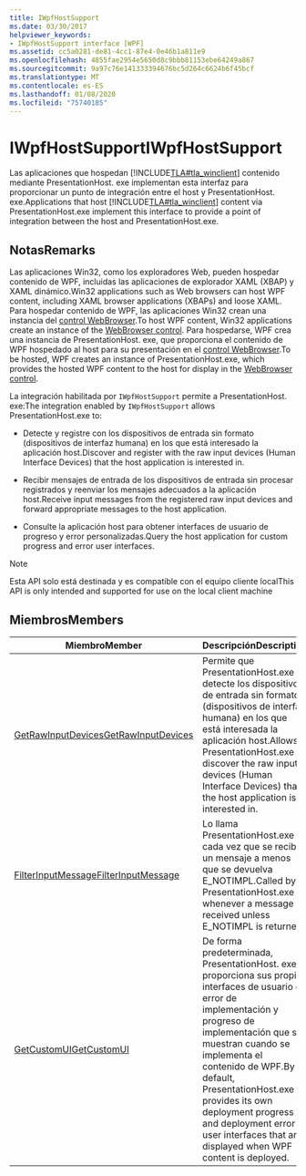 ```yaml
---
title: IWpfHostSupport
ms.date: 03/30/2017
helpviewer_keywords:
- IWpfHostSupport interface [WPF]
ms.assetid: cc5a0281-de81-4cc1-87e4-0e46b1a811e9
ms.openlocfilehash: 4855fae2954e5650d8c9bbb81153ebe64249a867
ms.sourcegitcommit: 9a97c76e141333394676bc5d264c6624b6f45bcf
ms.translationtype: MT
ms.contentlocale: es-ES
ms.lasthandoff: 01/08/2020
ms.locfileid: "75740185"
---
```

# <a name="iwpfhostsupport"></a><span data-ttu-id="628d7-102">IWpfHostSupport</span><span class="sxs-lookup"><span data-stu-id="628d7-102">IWpfHostSupport</span></span>
<span data-ttu-id="628d7-103">Las aplicaciones que hospedan [!INCLUDE[TLA#tla_winclient](../../../../includes/tlasharptla-winclient-md.md)] contenido mediante PresentationHost. exe implementan esta interfaz para proporcionar un punto de integración entre el host y PresentationHost. exe.</span><span class="sxs-lookup"><span data-stu-id="628d7-103">Applications that host [!INCLUDE[TLA#tla_winclient](../../../../includes/tlasharptla-winclient-md.md)] content via PresentationHost.exe implement this interface to provide a point of integration between the host and PresentationHost.exe.</span></span>  
  
## <a name="remarks"></a><span data-ttu-id="628d7-104">Notas</span><span class="sxs-lookup"><span data-stu-id="628d7-104">Remarks</span></span>  
 <span data-ttu-id="628d7-105">Las aplicaciones Win32, como los exploradores Web, pueden hospedar contenido de WPF, incluidas las aplicaciones de explorador XAML (XBAP) y XAML dinámico.</span><span class="sxs-lookup"><span data-stu-id="628d7-105">Win32 applications such as Web browsers can host WPF content, including XAML browser applications (XBAPs) and loose XAML.</span></span> <span data-ttu-id="628d7-106">Para hospedar contenido de WPF, las aplicaciones Win32 crean una instancia del [control WebBrowser](https://go.microsoft.com/fwlink/?LinkId=97911).</span><span class="sxs-lookup"><span data-stu-id="628d7-106">To host WPF content, Win32 applications create an instance of the [WebBrowser control](https://go.microsoft.com/fwlink/?LinkId=97911).</span></span> <span data-ttu-id="628d7-107">Para hospedarse, WPF crea una instancia de PresentationHost. exe, que proporciona el contenido de WPF hospedado al host para su presentación en el [control WebBrowser](https://go.microsoft.com/fwlink/?LinkId=97911).</span><span class="sxs-lookup"><span data-stu-id="628d7-107">To be hosted, WPF creates an instance of PresentationHost.exe, which provides the hosted WPF content to the host for display in the [WebBrowser control](https://go.microsoft.com/fwlink/?LinkId=97911).</span></span>  
  
 <span data-ttu-id="628d7-108">La integración habilitada por `IWpfHostSupport` permite a PresentationHost. exe:</span><span class="sxs-lookup"><span data-stu-id="628d7-108">The integration enabled by `IWpfHostSupport` allows PresentationHost.exe to:</span></span>  
  
- <span data-ttu-id="628d7-109">Detecte y registre con los dispositivos de entrada sin formato (dispositivos de interfaz humana) en los que está interesado la aplicación host.</span><span class="sxs-lookup"><span data-stu-id="628d7-109">Discover and register with the raw input devices (Human Interface Devices) that the host application is interested in.</span></span>  
  
- <span data-ttu-id="628d7-110">Recibir mensajes de entrada de los dispositivos de entrada sin procesar registrados y reenviar los mensajes adecuados a la aplicación host.</span><span class="sxs-lookup"><span data-stu-id="628d7-110">Receive input messages from the registered raw input devices and forward appropriate messages to the host application.</span></span>  
  
- <span data-ttu-id="628d7-111">Consulte la aplicación host para obtener interfaces de usuario de progreso y error personalizadas.</span><span class="sxs-lookup"><span data-stu-id="628d7-111">Query the host application for custom progress and error user interfaces.</span></span>  
  
> [!NOTE]
> <span data-ttu-id="628d7-112">Esta API solo está destinada y es compatible con el equipo cliente local</span><span class="sxs-lookup"><span data-stu-id="628d7-112">This API is only intended and supported for use on the local client machine</span></span>  
  
## <a name="members"></a><span data-ttu-id="628d7-113">Miembros</span><span class="sxs-lookup"><span data-stu-id="628d7-113">Members</span></span>  
  
|<span data-ttu-id="628d7-114">Miembro</span><span class="sxs-lookup"><span data-stu-id="628d7-114">Member</span></span>|<span data-ttu-id="628d7-115">Descripción</span><span class="sxs-lookup"><span data-stu-id="628d7-115">Description</span></span>|  
|------------|-----------------|  
|[<span data-ttu-id="628d7-116">GetRawInputDevices</span><span class="sxs-lookup"><span data-stu-id="628d7-116">GetRawInputDevices</span></span>](getrawinputdevices.md)|<span data-ttu-id="628d7-117">Permite que PresentationHost.exe detecte los dispositivos de entrada sin formato (dispositivos de interfaz humana) en los que está interesada la aplicación host.</span><span class="sxs-lookup"><span data-stu-id="628d7-117">Allows PresentationHost.exe to discover the raw input devices (Human Interface Devices) that the host application is interested in.</span></span>|  
|[<span data-ttu-id="628d7-118">FilterInputMessage</span><span class="sxs-lookup"><span data-stu-id="628d7-118">FilterInputMessage</span></span>](filterinputmessage.md)|<span data-ttu-id="628d7-119">Lo llama PresentationHost.exe cada vez que se recibe un mensaje a menos que se devuelva E_NOTIMPL.</span><span class="sxs-lookup"><span data-stu-id="628d7-119">Called by PresentationHost.exe whenever a message is received unless E_NOTIMPL is returned.</span></span>|  
|[<span data-ttu-id="628d7-120">GetCustomUI</span><span class="sxs-lookup"><span data-stu-id="628d7-120">GetCustomUI</span></span>](getcustomui.md)|<span data-ttu-id="628d7-121">De forma predeterminada, PresentationHost. exe proporciona sus propias interfaces de usuario de error de implementación y progreso de implementación que se muestran cuando se implementa el contenido de WPF.</span><span class="sxs-lookup"><span data-stu-id="628d7-121">By default, PresentationHost.exe provides its own deployment progress and deployment error user interfaces that are displayed when WPF content is deployed.</span></span>|

